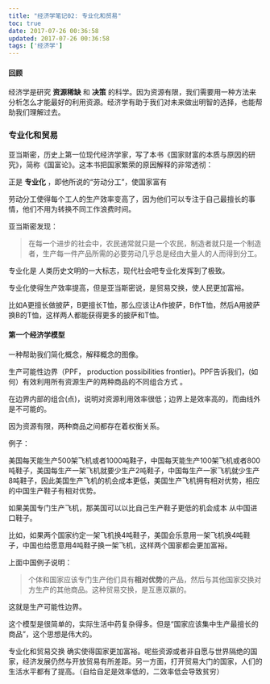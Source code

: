 ```yaml
---
title: "经济学笔记02: 专业化和贸易" 
toc: true
date: 2017-07-26 00:36:58
updated: 2017-07-26 00:36:58
tags: ['经济学']
---
```


#### 回顾
经济学是研究 **资源稀缺** 和 **决策** 的科学。因为资源有限，我们需要用一种方法来分析怎么才能最好的利用资源。经济学有助于我们对未来做出明智的选择，也能帮助我们理解过去。



### 专业化和贸易

亚当斯密，历史上第一位现代经济学家，写了本书《国家财富的本质与原因的研究》，简称《国富论》。这本书把国家繁荣的原因解释的非常透彻：

正是 **专业化** ，即他所说的“劳动分工”，使国家富有



劳动分工使得每个工人的生产效率变高了，因为他们可以专注于自己最擅长的事情，他们不用为转换不同工作浪费时间。



亚当斯密发现：

> 在每一个进步的社会中，农民通常就只是一个农民，制造者就只是一个制造者，生产每一件产品所需的必要劳动几乎总是经由大量人的人而得到分工。

专业化是 人类历史文明的一大标志，现代社会吧专业化发挥到了极致。



专业化使得生产效率提高，但是亚当斯密说，是贸易交换，使人民更加富裕。



比如A更擅长做披萨，B更擅长T恤，那么应该让A作披萨，B作T恤，然后A用披萨换B的T恤，这样两人都能获得更多的披萨和T恤。



#### 第一个经济学模型

一种帮助我们简化概念，解释概念的图像。

生产可能性边界（PPF， production possibilities frontier)。PPF告诉我们，(如何）有效利用所有资源生产的两种商品的不同组合方式 。

在边界内部的组合(点)，说明对资源利用效率很低；边界上是效率高的，而曲线外是不可能的。

因为资源有限，两种商品之间都存在着权衡关系。



例子：

美国每天能生产500架飞机或者1000吨鞋子，中国每天能生产100架飞机或者800吨鞋子，美国每生产一架飞机就要少生产2吨鞋子，中国每生产一家飞机就少生产8吨鞋子，因此美国生产飞机的机会成本更低，美国生产飞机拥有相对优势，相应的中国生产鞋子有相对优势。

如果美国专门生产飞机，那美国可以以比自己生产鞋子更低的机会成本 从中国进口鞋子。

比如，如果两个国家约定一架飞机换4吨鞋子，美国会乐意用一架飞机换4吨鞋子，中国也给愿意用4吨鞋子换一架飞机，这样两个国家都会更加富裕。



上面中国例子说明：

> 个体和国家应该专门生产他们具有**相对优势**的产品，然后与其他国家交换对方生产的其他商品。这种贸易交换，是互惠双赢的。

这就是生产可能性边界。

这个模型是很简单的，实际生活中药复杂得多。但是“国家应该集中生产最擅长的商品”，这个思想是伟大的。



专业化和贸易交换 确实使得国家更加富裕。呢些资源或者非自愿与世界隔绝的国家，经济发展仍然与开放贸易有所差距。另一方面，打开贸易大门的国家，人们的生活水平都有了提高。（自给自足是效率低的，二效率低会导致贫穷）
